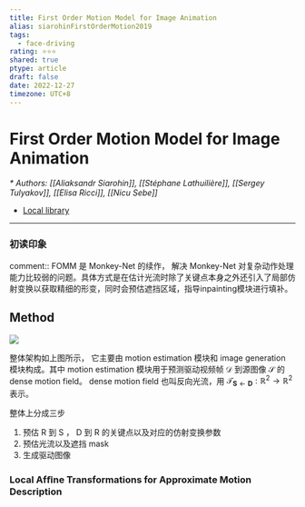 ```yaml
---
title: First Order Motion Model for Image Animation
alias: siarohinFirstOrderMotion2019
tags:
  - face-driving
rating: ⭐⭐⭐
shared: true
ptype: article
draft: false
date: 2022-12-27
timezone: UTC+8
---
```



# First Order Motion Model for Image Animation
<cite>* Authors: [[Aliaksandr Siarohin]], [[Stéphane Lathuilière]], [[Sergey Tulyakov]], [[Elisa Ricci]], [[Nicu Sebe]]</cite>


* [Local library](zotero://select/items/1_TFWKNBWU)

***

### 初读印象

comment:: FOMM 是 Monkey-Net 的续作， 解决 Monkey-Net 对复杂动作处理能力比较弱的问题。具体方式是在估计光流时除了关键点本身之外还引入了局部仿射变换以获取精细的形变，同时会预估遮挡区域，指导inpainting模块进行填补。

## Method
![](https://markdown-imagebed.oss-cn-beijing.aliyuncs.com/imgs20220831235007.png)

整体架构如上图所示， 它主要由 motion estimation 模块和 image generation 模块构成。其中 motion estimation 模块用于预测驱动视频帧 $\mathcal{D}$ 到源图像 $\mathcal{S}$ 的 dense motion  field。 dense motion field 也叫反向光流，用 $\mathcal{T}_{\mathbf{S} \leftarrow \mathbf{D}}: \mathbb{R}^2 \rightarrow \mathbb{R}^2$ 表示。

整体上分成三步
1. 预估 R 到 S ， D 到 R 的关键点以及对应的仿射变换参数 
2. 预估光流以及遮挡 mask
3. 生成驱动图像

### Local Afﬁne Transformations for Approximate Motion Description




